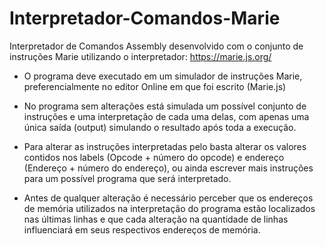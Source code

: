 # Interpretador-Comandos-Marie
Interpretador de Comandos Assembly desenvolvido com o conjunto de instruções Marie utilizando o interpretador: https://marie.js.org/

- O programa deve executado em um simulador de instruções Marie, preferencialmente no editor Online em que foi escrito (Marie.js)

- No programa sem alterações está simulada um possível conjunto de instruções e uma interpretação de cada uma delas, com apenas uma única saída (output) simulando o resultado após toda a execução. 

- Para alterar as instruções interpretadas pelo basta alterar os valores contidos nos labels (Opcode + número do opcode) e endereço (Endereço + número do endereço), ou ainda escrever mais instruções para um possível programa que será interpretado.

- Antes de qualquer alteração é necessário perceber que os endereços de memória utilizados na interpretação do programa estão localizados nas últimas linhas e que cada alteração na quantidade de linhas influenciará em seus respectivos endereços de memória.
